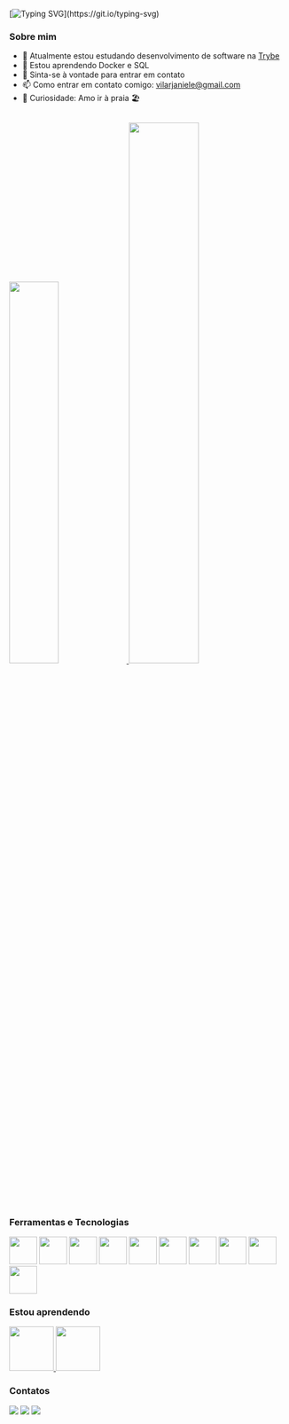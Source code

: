 [![Typing SVG](https://readme-typing-svg.herokuapp.com?font=Pacifico&size=30&color=37407B&center=true&vCenter=true&lines=Ol%C3%A1!+Me+chamo+Janiele;Boas+vindas+ao+meu+perfil!!!)](https://git.io/typing-svg)

### Sobre mim
- 🔭 Atualmente estou estudando desenvolvimento de software na <a href="https://www.betrybe.com/" >Trybe</a>
- 🌱 Estou aprendendo Docker e SQL
- 💬 Sinta-se à vontade para entrar em contato
- 📫 Como entrar em contato comigo: vilarjaniele@gmail.com
- 👀 Curiosidade: Amo ir à praia 🏖️

##

<div>
 <a href="https://github.com/JanieleVilar">
  <img width="42%" src="https://github-readme-stats.vercel.app/api?username=JanieleVilar&show_icons=true&theme=dracula&include_all_commits=true&count_private=true"/>
  <img width="50%" src="https://github-readme-stats.vercel.app/api/top-langs/?username=JanieleVilar&layout=compact&langs_count=7&theme=dracula"/>
  </a>
</div>

### Ferramentas e Tecnologias

<div>
  <img src="https://cdn.jsdelivr.net/gh/devicons/devicon/icons/git/git-original.svg" width="50" height="50"/>
  <img src="https://cdn.jsdelivr.net/gh/devicons/devicon/icons/vscode/vscode-original.svg" width="50" height="50"/>
  <img src="https://cdn.jsdelivr.net/gh/devicons/devicon/icons/html5/html5-original-wordmark.svg" width="50" height="50"/>
  <img src="https://cdn.jsdelivr.net/gh/devicons/devicon/icons/css3/css3-original-wordmark.svg" width="50" height="50"/>
  <img src="https://cdn.jsdelivr.net/gh/devicons/devicon/icons/javascript/javascript-original.svg" width="50" height="50"/>
  <img src="https://cdn.jsdelivr.net/gh/devicons/devicon/icons/react/react-original-wordmark.svg" width="50" height="50"/>
  <img src="https://cdn.jsdelivr.net/gh/devicons/devicon/icons/redux/redux-original.svg" width="50" height="50"/>
  <img src="https://cdn.jsdelivr.net/gh/devicons/devicon/icons/jest/jest-plain.svg" width="50" height="50"/>
  <img src="https://cdn.jsdelivr.net/gh/devicons/devicon/icons/linux/linux-original.svg" width="50" height="50"/>
  <img src="https://cdn.jsdelivr.net/gh/devicons/devicon/icons/bootstrap/bootstrap-original-wordmark.svg" width="50" height="50"/>
</div>

### Estou aprendendo

<div>
  <a href="https://cdn.jsdelivr.net/gh/devicons/devicon/icons/docker/docker-original-wordmark.svg">
    <img src="https://cdn.jsdelivr.net/gh/devicons/devicon/icons/docker/docker-original-wordmark.svg" width="80" height="80"/>
  </a>
  <a href="https://cdn.jsdelivr.net/gh/devicons/devicon/icons/mysql/mysql-original-wordmark.svg">
    <img src="https://cdn.jsdelivr.net/gh/devicons/devicon/icons/mysql/mysql-original-wordmark.svg" width="80" height="80" />
  </a>
</div>

### Contatos

<div>
  <a href = "mailto:contato@vilarjaniele@gmail.com" target="blank"><img src="https://img.shields.io/badge/Gmail-D14836?style=for-the-badge&logo=gmail&logoColor=white"   target="_blank"></a>
  <a href="https://www.linkedin.com/in/janiele-vilar" target="blank"><img src="https://img.shields.io/badge/-LinkedIn-%230077B5?style=for-the-badge&logo=linkedin&logoColor=white" target="_blank"></a>
  <a href = "http://api.whatsapp.com/send?1=pt_BR&phone=5586988595295" target="blank"><img src="https://img.shields.io/badge/WhatsApp-25D366?style=for-the-badge&logo=whatsapp&logoColor=white" target="_blank"></a>
</div>

